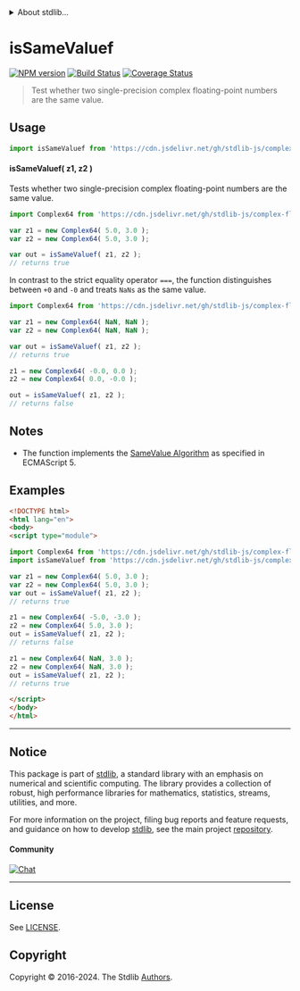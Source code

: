 <!--

@license Apache-2.0

Copyright (c) 2024 The Stdlib Authors.

Licensed under the Apache License, Version 2.0 (the "License");
you may not use this file except in compliance with the License.
You may obtain a copy of the License at

   http://www.apache.org/licenses/LICENSE-2.0

Unless required by applicable law or agreed to in writing, software
distributed under the License is distributed on an "AS IS" BASIS,
WITHOUT WARRANTIES OR CONDITIONS OF ANY KIND, either express or implied.
See the License for the specific language governing permissions and
limitations under the License.

-->


<details>
  <summary>
    About stdlib...
  </summary>
  <p>We believe in a future in which the web is a preferred environment for numerical computation. To help realize this future, we've built stdlib. stdlib is a standard library, with an emphasis on numerical and scientific computation, written in JavaScript (and C) for execution in browsers and in Node.js.</p>
  <p>The library is fully decomposable, being architected in such a way that you can swap out and mix and match APIs and functionality to cater to your exact preferences and use cases.</p>
  <p>When you use stdlib, you can be absolutely certain that you are using the most thorough, rigorous, well-written, studied, documented, tested, measured, and high-quality code out there.</p>
  <p>To join us in bringing numerical computing to the web, get started by checking us out on <a href="https://github.com/stdlib-js/stdlib">GitHub</a>, and please consider <a href="https://opencollective.com/stdlib">financially supporting stdlib</a>. We greatly appreciate your continued support!</p>
</details>

# isSameValuef

[![NPM version][npm-image]][npm-url] [![Build Status][test-image]][test-url] [![Coverage Status][coverage-image]][coverage-url] <!-- [![dependencies][dependencies-image]][dependencies-url] -->

> Test whether two single-precision complex floating-point numbers are the same value.

<!-- Section to include introductory text. Make sure to keep an empty line after the intro `section` element and another before the `/section` close. -->

<section class="intro">

</section>

<!-- /.intro -->

<!-- Package usage documentation. -->



<section class="usage">

## Usage

```javascript
import isSameValuef from 'https://cdn.jsdelivr.net/gh/stdlib-js/complex-base-assert-is-same-valuef@esm/index.mjs';
```

#### isSameValuef( z1, z2 )

Tests whether two single-precision complex floating-point numbers are the same value.

```javascript
import Complex64 from 'https://cdn.jsdelivr.net/gh/stdlib-js/complex-float32@esm/index.mjs';

var z1 = new Complex64( 5.0, 3.0 );
var z2 = new Complex64( 5.0, 3.0 );

var out = isSameValuef( z1, z2 );
// returns true
```

In contrast to the strict equality operator `===`, the function distinguishes between `+0` and `-0` and treats `NaNs` as the same value.

```javascript
import Complex64 from 'https://cdn.jsdelivr.net/gh/stdlib-js/complex-float32@esm/index.mjs';

var z1 = new Complex64( NaN, NaN );
var z2 = new Complex64( NaN, NaN );

var out = isSameValuef( z1, z2 );
// returns true

z1 = new Complex64( -0.0, 0.0 );
z2 = new Complex64( 0.0, -0.0 );

out = isSameValuef( z1, z2 );
// returns false
```

</section>

<!-- /.usage -->

<!-- Package usage notes. Make sure to keep an empty line after the `section` element and another before the `/section` close. -->

<section class="notes">

## Notes

-   The function implements the [SameValue Algorithm][ecma-262-same-value-algorithm] as specified in ECMAScript 5.

</section>

<!-- /.notes -->

<!-- Package usage examples. -->

<section class="examples">

## Examples

<!-- eslint no-undef: "error" -->

```html
<!DOCTYPE html>
<html lang="en">
<body>
<script type="module">

import Complex64 from 'https://cdn.jsdelivr.net/gh/stdlib-js/complex-float32@esm/index.mjs';
import isSameValuef from 'https://cdn.jsdelivr.net/gh/stdlib-js/complex-base-assert-is-same-valuef@esm/index.mjs';

var z1 = new Complex64( 5.0, 3.0 );
var z2 = new Complex64( 5.0, 3.0 );
var out = isSameValuef( z1, z2 );
// returns true

z1 = new Complex64( -5.0, -3.0 );
z2 = new Complex64( 5.0, 3.0 );
out = isSameValuef( z1, z2 );
// returns false

z1 = new Complex64( NaN, 3.0 );
z2 = new Complex64( NaN, 3.0 );
out = isSameValuef( z1, z2 );
// returns true

</script>
</body>
</html>
```

</section>

<!-- /.examples -->

<!-- C interface documentation. -->



<!-- Section to include cited references. If references are included, add a horizontal rule *before* the section. Make sure to keep an empty line after the `section` element and another before the `/section` close. -->

<section class="references">

</section>

<!-- /.references -->

<!-- Section for related `stdlib` packages. Do not manually edit this section, as it is automatically populated. -->

<section class="related">

</section>

<!-- /.related -->

<!-- Section for all links. Make sure to keep an empty line after the `section` element and another before the `/section` close. -->


<section class="main-repo" >

* * *

## Notice

This package is part of [stdlib][stdlib], a standard library with an emphasis on numerical and scientific computing. The library provides a collection of robust, high performance libraries for mathematics, statistics, streams, utilities, and more.

For more information on the project, filing bug reports and feature requests, and guidance on how to develop [stdlib][stdlib], see the main project [repository][stdlib].

#### Community

[![Chat][chat-image]][chat-url]

---

## License

See [LICENSE][stdlib-license].


## Copyright

Copyright &copy; 2016-2024. The Stdlib [Authors][stdlib-authors].

</section>

<!-- /.stdlib -->

<!-- Section for all links. Make sure to keep an empty line after the `section` element and another before the `/section` close. -->

<section class="links">

[npm-image]: http://img.shields.io/npm/v/@stdlib/complex-base-assert-is-same-valuef.svg
[npm-url]: https://npmjs.org/package/@stdlib/complex-base-assert-is-same-valuef

[test-image]: https://github.com/stdlib-js/complex-base-assert-is-same-valuef/actions/workflows/test.yml/badge.svg?branch=main
[test-url]: https://github.com/stdlib-js/complex-base-assert-is-same-valuef/actions/workflows/test.yml?query=branch:main

[coverage-image]: https://img.shields.io/codecov/c/github/stdlib-js/complex-base-assert-is-same-valuef/main.svg
[coverage-url]: https://codecov.io/github/stdlib-js/complex-base-assert-is-same-valuef?branch=main

<!--

[dependencies-image]: https://img.shields.io/david/stdlib-js/complex-base-assert-is-same-valuef.svg
[dependencies-url]: https://david-dm.org/stdlib-js/complex-base-assert-is-same-valuef/main

-->

[chat-image]: https://img.shields.io/gitter/room/stdlib-js/stdlib.svg
[chat-url]: https://app.gitter.im/#/room/#stdlib-js_stdlib:gitter.im

[stdlib]: https://github.com/stdlib-js/stdlib

[stdlib-authors]: https://github.com/stdlib-js/stdlib/graphs/contributors

[umd]: https://github.com/umdjs/umd
[es-module]: https://developer.mozilla.org/en-US/docs/Web/JavaScript/Guide/Modules

[deno-url]: https://github.com/stdlib-js/complex-base-assert-is-same-valuef/tree/deno
[deno-readme]: https://github.com/stdlib-js/complex-base-assert-is-same-valuef/blob/deno/README.md
[umd-url]: https://github.com/stdlib-js/complex-base-assert-is-same-valuef/tree/umd
[umd-readme]: https://github.com/stdlib-js/complex-base-assert-is-same-valuef/blob/umd/README.md
[esm-url]: https://github.com/stdlib-js/complex-base-assert-is-same-valuef/tree/esm
[esm-readme]: https://github.com/stdlib-js/complex-base-assert-is-same-valuef/blob/esm/README.md
[branches-url]: https://github.com/stdlib-js/complex-base-assert-is-same-valuef/blob/main/branches.md

[stdlib-license]: https://raw.githubusercontent.com/stdlib-js/complex-base-assert-is-same-valuef/main/LICENSE

[ecma-262-same-value-algorithm]: http://ecma-international.org/ecma-262/5.1/#sec-9.12

</section>

<!-- /.links -->
